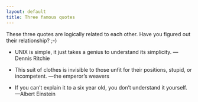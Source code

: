```yaml
---
layout: default
title: Three famous quotes
---
```




These three quotes are logically related to each other. Have you figured out their relationship? ;-)

* UNIX is simple, it just takes a genius to understand its simplicity. —Dennis Ritchie

* This suit of clothes is invisible to those unfit for their positions, stupid, or incompetent. —the emperor’s weavers

* If you can’t explain it to a six year old, you don’t understand it yourself. —Albert Einstein
